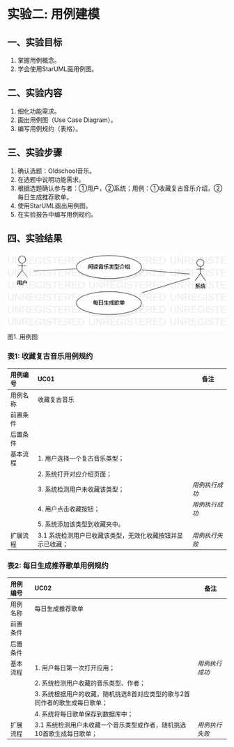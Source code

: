 # 实验二: 用例建模

## 一、实验目标

1. 掌握用例概念。
2. 学会使用StarUML画用例图。

## 二、实验内容

1. 细化功能需求。
2. 画出用例图（Use Case Diagram）。
3. 编写用例规约（表格）。

## 三、实验步骤

1. 确认选题：Oldschool音乐。
2. 在选题中说明功能需求。
3. 根据选题确认参与者：①用户，②系统；用例：①收藏复古音乐介绍，②每日生成推荐歌单。
4. 使用StarUML画出用例图。
5. 在实验报告中编写用例规约。

## 四、实验结果

![用例图](./lab2-UC01.jpg)  
图1. 用例图

### 表1: 收藏复古音乐用例规约
| 用例编号 | UC01 | 备注 |
| :------ | :--- | ---- |
| 用例名称 | 收藏复古音乐 |      　|
| 前置条件 |             |        |
| 后置条件 |             |        |
| 基本流程 | 1. 用户选择一个复古音乐类型； |               |
|  &nbsp; | 2. 系统打开对应介绍页面；     |               |
|  &nbsp; | 3. 系统检测用户未收藏该类型； | *用例执行成功* | 
|  &nbsp; | 4. 用户点击收藏按钮；        | *用例执行成功* |   
|  &nbsp; | 5. 系统添加该类型到收藏夹中。 |               |
| 扩展流程 | 3.1 系统检测用户已收藏该类型，无效化收藏按钮并显示已收藏；  | *用例执行失败* |

### 表2: 每日生成推荐歌单用例规约
| 用例编号 | UC02 | 备注 |
| :------ | :--- | ---- |
| 用例名称 | 每日生成推荐歌单 |      　|
| 前置条件 |                 |      　|
| 后置条件 |                 |      　|
| 基本流程 | 1. 用户每日第一次打开应用；                                     | *用例执行成功* |
|  &nbsp; | 2. 系统检测用户收藏的音乐类型、作者；                                     |               |
|  &nbsp; | 3. 系统根据用户的收藏，随机挑选8首对应类型的歌与2首同作者的歌生成每日歌单；  |               |
|  &nbsp; | 4. 系统将每日歌单保存到数据库中；                                         |               |
| 扩展流程 | 3.1 系统检测用户未收藏一个音乐类型或作者，随机挑选10首歌生成每日歌单；       | *用例执行失败* |
